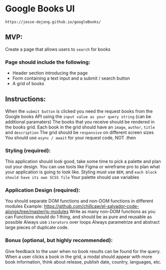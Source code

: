 # Google Books UI
`https://jesse-dejong.github.io/googleBooks/`

## MVP:
Create a page that allows users to `search` for books
### Page should include the following:
- Header section introducing the page
- Form containing a text input and a submit / search button
- A grid of books

## Instructions:
When the `submit button` is clicked you need the request books from the Google books API using the `input value as your query string` (can be additional paramaters)
The books that you receive should be rendered in the books grid.
Each book in the grid should have an `image`, `author`, `title` and `description`
The grid should be `responsive` on different screen sizes
You should use `async / await` for your request code, NOT .then

### Styling (required):
This application should look good, take some time to pick a palette and plan out your design. You can use tools like Figma or wireframe pro to plan what your application is going to look like.
Styling must use `BEM`, and `each block should have its own SCSS file`
Your palette should use variables
### Application Design (required):
You should separate DOM functions and non-DOM functions in different modules Example: https://github.com/chillcaw/el-salvador-code-alongs/tree/master/js-modules
Write as many non-DOM functions as you can
Functions should do 1 thing, and should be as pure and reusable as possible
Always use `iterators` over loops
Always parametrize and abstract large pieces of duplicate code.
### Bonus (optional, but highly recommended):
Give feedback to the user when no book results can be found for the query.
When a user clicks a book in the grid, a modal should appear with more book information, think about release, publish date, country, languages, etc.